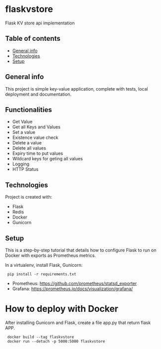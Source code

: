 # flaskvstore
Flask KV store api implementation


## Table of contents
* [General info](#general-info)
* [Technologies](#technologies)
* [Setup](#setup)

## General info
This project is simple key-value application, complete with tests, local deployment and documentation.


## Functionalities
  * Get Value
  * Get all Keys and Values
  * Set a value
  * Existence value check
  * Delete a value
  * Delete all values
  * Expiry time to put values
  * Wildcard keys for geting all values
  * Logging
  * HTTP Status
	
## Technologies
Project is created with:
* Flask
* Redis
* Docker
* Gunicorn
	
## Setup
This is a step-by-step tutorial that details how to configure Flask to run on Docker with exports as Prometheus metrics.

In a virtualenv, install Flask, Gunicorn:

```
 pip install -r requirements.txt
```
- Prometheus: https://github.com/prometheus/statsd_exporter
- Grafana: https://prometheus.io/docs/visualization/grafana/

	


# How to deploy with Docker

After installing Gunicorn and Flask, create a file app.py that return flask APP.

```
 docker build --tag flaskvstore
 docker run --detach -p 5000:5000 flaskvstore
```





